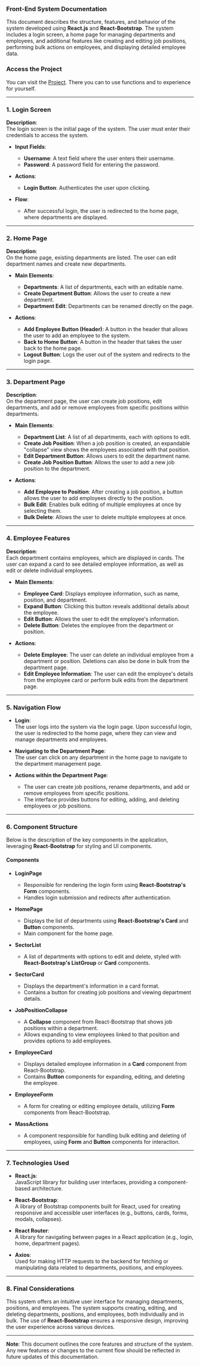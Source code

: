 ### Front-End System Documentation

This document describes the structure, features, and behavior of the system developed using **React.js** and **React-Bootstrap**. The system includes a login screen, a home page for managing departments and employees, and additional features like creating and editing job positions, performing bulk actions on employees, and displaying detailed employee data.

### Access the Project

You can visit the [Project](https://heroic-alfajores-da3394.netlify.app/). There you can to use functions and to experience for yourself.

---

### 1. Login Screen

**Description**:  
The login screen is the initial page of the system. The user must enter their credentials to access the system.

- **Input Fields**:  
  - **Username**: A text field where the user enters their username.
  - **Password**: A password field for entering the password.
  
- **Actions**:  
  - **Login Button**: Authenticates the user upon clicking.
  
- **Flow**:  
  - After successful login, the user is redirected to the home page, where departments are displayed.

---

### 2. Home Page

**Description**:  
On the home page, existing departments are listed. The user can edit department names and create new departments.

- **Main Elements**:
  - **Departments**: A list of departments, each with an editable name.
  - **Create Department Button**: Allows the user to create a new department.
  - **Department Edit**: Departments can be renamed directly on the page.
  
- **Actions**:
  - **Add Employee Button (Header)**: A button in the header that allows the user to add an employee to the system.
  - **Back to Home Button**: A button in the header that takes the user back to the home page.
  - **Logout Button**: Logs the user out of the system and redirects to the login page.

---

### 3. Department Page

**Description**:  
On the department page, the user can create job positions, edit departments, and add or remove employees from specific positions within departments.

- **Main Elements**:
  - **Department List**: A list of all departments, each with options to edit.
  - **Create Job Position**: When a job position is created, an expandable "collapse" view shows the employees associated with that position.
  - **Edit Department Button**: Allows users to edit the department name.
  - **Create Job Position Button**: Allows the user to add a new job position to the department.
  
- **Actions**:
  - **Add Employee to Position**: After creating a job position, a button allows the user to add employees directly to the position.
  - **Bulk Edit**: Enables bulk editing of multiple employees at once by selecting them.
  - **Bulk Delete**: Allows the user to delete multiple employees at once.

---

### 4. Employee Features

**Description**:  
Each department contains employees, which are displayed in cards. The user can expand a card to see detailed employee information, as well as edit or delete individual employees.

- **Main Elements**:
  - **Employee Card**: Displays employee information, such as name, position, and department.
  - **Expand Button**: Clicking this button reveals additional details about the employee.
  - **Edit Button**: Allows the user to edit the employee's information.
  - **Delete Button**: Deletes the employee from the department or position.
  
- **Actions**:
  - **Delete Employee**: The user can delete an individual employee from a department or position. Deletions can also be done in bulk from the department page.
  - **Edit Employee Information**: The user can edit the employee's details from the employee card or perform bulk edits from the department page.

---

### 5. Navigation Flow

- **Login**:  
  The user logs into the system via the login page. Upon successful login, the user is redirected to the home page, where they can view and manage departments and employees.

- **Navigating to the Department Page**:  
  The user can click on any department in the home page to navigate to the department management page.

- **Actions within the Department Page**:  
  - The user can create job positions, rename departments, and add or remove employees from specific positions.
  - The interface provides buttons for editing, adding, and deleting employees or job positions.

---

### 6. Component Structure

Below is the description of the key components in the application, leveraging **React-Bootstrap** for styling and UI components.

#### **Components**

- **LoginPage**  
  - Responsible for rendering the login form using **React-Bootstrap's Form** components.
  - Handles login submission and redirects after authentication.

- **HomePage**  
  - Displays the list of departments using **React-Bootstrap's Card** and **Button** components.
  - Main component for the home page.

- **SectorList**  
  - A list of departments with options to edit and delete, styled with **React-Bootstrap's ListGroup** or **Card** components.

- **SectorCard**  
  - Displays the department's information in a card format.
  - Contains a button for creating job positions and viewing department details.

- **JobPositionCollapse**  
  - A **Collapse** component from React-Bootstrap that shows job positions within a department.
  - Allows expanding to view employees linked to that position and provides options to add employees.

- **EmployeeCard**  
  - Displays detailed employee information in a **Card** component from React-Bootstrap.
  - Contains **Button** components for expanding, editing, and deleting the employee.

- **EmployeeForm**  
  - A form for creating or editing employee details, utilizing **Form** components from React-Bootstrap.

- **MassActions**  
  - A component responsible for handling bulk editing and deleting of employees, using **Form** and **Button** components for interaction.

---

### 7. Technologies Used

- **React.js**:  
  JavaScript library for building user interfaces, providing a component-based architecture.

- **React-Bootstrap**:  
  A library of Bootstrap components built for React, used for creating responsive and accessible user interfaces (e.g., buttons, cards, forms, modals, collapses).

- **React Router**:  
  A library for navigating between pages in a React application (e.g., login, home, department pages).

- **Axios**:  
  Used for making HTTP requests to the backend for fetching or manipulating data related to departments, positions, and employees.

---

### 8. Final Considerations

This system offers an intuitive user interface for managing departments, positions, and employees. The system supports creating, editing, and deleting departments, positions, and employees, both individually and in bulk. The use of **React-Bootstrap** ensures a responsive design, improving the user experience across various devices.

---

**Note**: This document outlines the core features and structure of the system. Any new features or changes to the current flow should be reflected in future updates of this documentation.
